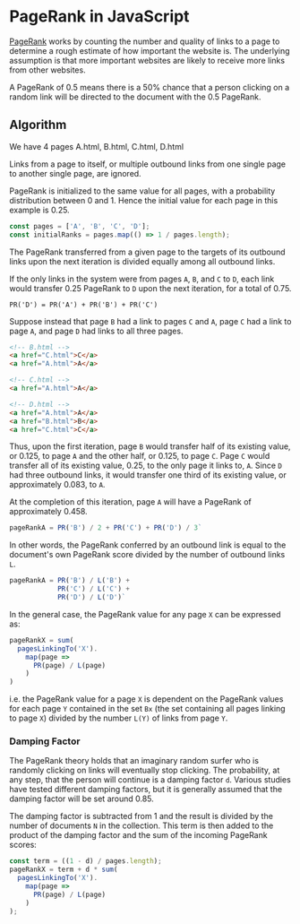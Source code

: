 # PageRank in JavaScript

[PageRank](https://en.wikipedia.org/wiki/PageRank) works by counting the number and quality of links to a page to determine a rough estimate of how important the website is.
The underlying assumption is that more important websites are likely to receive more links from other websites.

A PageRank of 0.5 means there is a 50% chance that a person clicking on a random link will be directed to the document with the 0.5 PageRank.

## Algorithm

We have 4 pages A.html, B.html, C.html, D.html

Links from a page to itself, or multiple outbound links from one single page to another single page, are ignored.

PageRank is initialized to the same value for all pages, with a probability distribution between 0 and 1. Hence the initial value for each page in this example is 0.25.

```js
const pages = ['A', 'B', 'C', 'D'];
const initialRanks = pages.map(() => 1 / pages.length);
```

The PageRank transferred from a given page to the targets of its outbound links upon the next iteration is divided equally among all outbound links.

If the only links in the system were from pages `A`, `B`, and `C` to `D`, each link would transfer 0.25 PageRank to `D` upon the next iteration, for a total of 0.75.

`PR('D') = PR('A') + PR('B') + PR('C')`

Suppose instead that page `B` had a link to pages `C` and `A`, page `C` had a link to page `A`, and page `D` had links to all three pages.

```html
<!-- B.html -->
<a href="C.html">C</a>
<a href="A.html">A</a>

<!-- C.html -->
<a href="A.html">A</a>

<!-- D.html -->
<a href="A.html">A</a>
<a href="B.html">B</a>
<a href="C.html">C</a>
```

Thus, upon the first iteration, page `B` would transfer half of its existing value, or 0.125, to page `A` and the other half, or 0.125, to page `C`. Page `C` would transfer all of its existing value, 0.25, to the only page it links to, `A`. Since `D` had three outbound links, it would transfer one third of its existing value, or approximately 0.083, to `A`.

At the completion of this iteration, page `A` will have a PageRank of approximately 0.458.

```js
pageRankA = PR('B') / 2 + PR('C') + PR('D') / 3`
```

In other words, the PageRank conferred by an outbound link is equal to the document's own PageRank score divided by the number of outbound links `L`.

```js
pageRankA = PR('B') / L('B') +
            PR('C') / L('C') +
            PR('D') / L('D')`
```

In the general case, the PageRank value for any page `X` can be expressed as:

```js
pageRankX = sum(
  pagesLinkingTo('X').
    map(page =>
      PR(page) / L(page)
    )
)
```

i.e. the PageRank value for a page `X` is dependent on the PageRank values for each page `Y` contained in the set `Bx` (the set containing all pages linking to page `X`) divided by the number `L(Y)` of links from page `Y`.

### Damping Factor

The PageRank theory holds that an imaginary random surfer who is randomly clicking on links will eventually stop clicking. The probability, at any step, that the person will continue is a damping factor `d`. Various studies have tested different damping factors, but it is generally assumed that the damping factor will be set around 0.85.

The damping factor is subtracted from 1 and the result is divided by the number of documents `N` in the collection. This term is then added to the product of the damping factor and the sum of the incoming PageRank scores:

```js
const term = ((1 - d) / pages.length);
pageRankX = term + d * sum(
  pagesLinkingTo('X').
    map(page =>
      PR(page) / L(page)
    )
);
```
